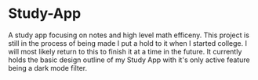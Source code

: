 # Study-App
A study app focusing on notes and high level math efficeny.
This project is still in the process of being made I put a hold to it when I started college.
I will most likely return to this to finish it at a time in the future.
It currently holds the basic design outline of my Study App with it's only active
feature being a dark mode filter.
